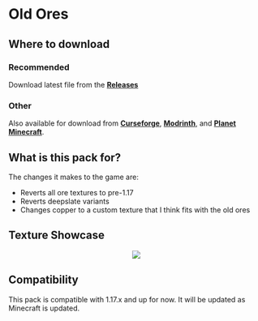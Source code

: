 # Old Ores

## Where to download
### Recommended
Download latest file from the **[Releases](https://github.com/G2-Games/Old-Ores-MC/releases)**

### Other
Also available for download from **[Curseforge](https://www.curseforge.com/minecraft/texture-packs/old-ores-copper/)**, **[Modrinth](https://modrinth.com/resourcepack/old-ore-textures-(with-copper))**, and **[Planet Minecraft](https://www.planetminecraft.com/texture-pack/old-ore-textures-pre-1-17-includes-copper/)**.

## What is this pack for?
The changes it makes to the game are:
- Reverts all ore textures to pre-1.17
- Reverts deepslate variants
- Changes copper to a custom texture that I think fits with the old ores

## Texture Showcase
<p align="center">
    <img src="https://github.com/user-attachments/assets/50587777-bb85-4442-858a-9a649f2d766e" />
</p>

## Compatibility
This pack is compatible with 1.17.x and up for now. It will be updated as Minecraft is updated.
